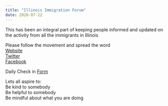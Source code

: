```yaml
---
title: "Illinois Immigration Forum"
date: 2020-07-22
---
```



This has been an integral part of keeping people informed and updated on  
the activity from all the immigrants in Illinois

Please follow the movement and spread the word  
[Website](https://www.immiforum.org/)  
[Twitter](https://twitter.com/ILImmiForum)  
[Facebook](https://www.facebook.com/llinoisImmigrationForum/)


Daily Check in [Form](https://forms.gle/BRA4EH2sMoZdLPgE8)

Lets all aspire to:  
Be kind to somebody  
Be helpful to somebody  
Be mindful about what you are doing
